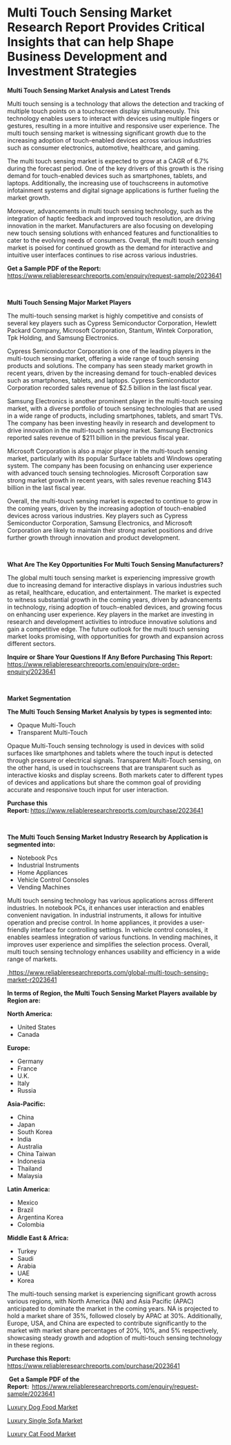 <p><h1>Multi Touch Sensing Market Research Report Provides Critical Insights that can help Shape Business Development and Investment Strategies</h1></p><p><strong>Multi Touch Sensing Market Analysis and Latest Trends</strong></p>
<p><p>Multi touch sensing is a technology that allows the detection and tracking of multiple touch points on a touchscreen display simultaneously. This technology enables users to interact with devices using multiple fingers or gestures, resulting in a more intuitive and responsive user experience. The multi touch sensing market is witnessing significant growth due to the increasing adoption of touch-enabled devices across various industries such as consumer electronics, automotive, healthcare, and gaming.</p><p>The multi touch sensing market is expected to grow at a CAGR of 6.7% during the forecast period. One of the key drivers of this growth is the rising demand for touch-enabled devices such as smartphones, tablets, and laptops. Additionally, the increasing use of touchscreens in automotive infotainment systems and digital signage applications is further fueling the market growth.</p><p>Moreover, advancements in multi touch sensing technology, such as the integration of haptic feedback and improved touch resolution, are driving innovation in the market. Manufacturers are also focusing on developing new touch sensing solutions with enhanced features and functionalities to cater to the evolving needs of consumers. Overall, the multi touch sensing market is poised for continued growth as the demand for interactive and intuitive user interfaces continues to rise across various industries.</p></p>
<p><strong>Get a Sample PDF of the Report:&nbsp;</strong> <a href="https://www.reliableresearchreports.com/enquiry/request-sample/2023641">https://www.reliableresearchreports.com/enquiry/request-sample/2023641</a></p>
<p>&nbsp;</p>
<p><strong>Multi Touch Sensing Major Market Players</strong></p>
<p><p>The multi-touch sensing market is highly competitive and consists of several key players such as Cypress Semiconductor Corporation, Hewlett Packard Company, Microsoft Corporation, Stantum, Wintek Corporation, Tpk Holding, and Samsung Electronics. </p><p>Cypress Semiconductor Corporation is one of the leading players in the multi-touch sensing market, offering a wide range of touch sensing products and solutions. The company has seen steady market growth in recent years, driven by the increasing demand for touch-enabled devices such as smartphones, tablets, and laptops. Cypress Semiconductor Corporation recorded sales revenue of $2.5 billion in the last fiscal year.</p><p>Samsung Electronics is another prominent player in the multi-touch sensing market, with a diverse portfolio of touch sensing technologies that are used in a wide range of products, including smartphones, tablets, and smart TVs. The company has been investing heavily in research and development to drive innovation in the multi-touch sensing market. Samsung Electronics reported sales revenue of $211 billion in the previous fiscal year.</p><p>Microsoft Corporation is also a major player in the multi-touch sensing market, particularly with its popular Surface tablets and Windows operating system. The company has been focusing on enhancing user experience with advanced touch sensing technologies. Microsoft Corporation saw strong market growth in recent years, with sales revenue reaching $143 billion in the last fiscal year.</p><p>Overall, the multi-touch sensing market is expected to continue to grow in the coming years, driven by the increasing adoption of touch-enabled devices across various industries. Key players such as Cypress Semiconductor Corporation, Samsung Electronics, and Microsoft Corporation are likely to maintain their strong market positions and drive further growth through innovation and product development.</p></p>
<p>&nbsp;</p>
<p><strong>What Are The Key Opportunities For Multi Touch Sensing Manufacturers?</strong></p>
<p><p>The global multi touch sensing market is experiencing impressive growth due to increasing demand for interactive displays in various industries such as retail, healthcare, education, and entertainment. The market is expected to witness substantial growth in the coming years, driven by advancements in technology, rising adoption of touch-enabled devices, and growing focus on enhancing user experience. Key players in the market are investing in research and development activities to introduce innovative solutions and gain a competitive edge. The future outlook for the multi touch sensing market looks promising, with opportunities for growth and expansion across different sectors.</p></p>
<p><strong>Inquire or Share Your Questions If Any Before Purchasing This Report:</strong> <a href="https://www.reliableresearchreports.com/enquiry/pre-order-enquiry/2023641">https://www.reliableresearchreports.com/enquiry/pre-order-enquiry/2023641</a></p>
<p>&nbsp;</p>
<p><strong>Market Segmentation</strong></p>
<p><strong>The Multi Touch Sensing Market Analysis by types is segmented into:</strong></p>
<p><ul><li>Opaque Multi-Touch</li><li>Transparent Multi-Touch</li></ul></p>
<p><p>Opaque Multi-Touch sensing technology is used in devices with solid surfaces like smartphones and tablets where the touch input is detected through pressure or electrical signals. Transparent Multi-Touch sensing, on the other hand, is used in touchscreens that are transparent such as interactive kiosks and display screens. Both markets cater to different types of devices and applications but share the common goal of providing accurate and responsive touch input for user interaction.</p></p>
<p><strong>Purchase this Report:&nbsp;</strong><a href="https://www.reliableresearchreports.com/purchase/2023641">https://www.reliableresearchreports.com/purchase/2023641</a></p>
<p>&nbsp;</p>
<p><strong>The Multi Touch Sensing Market Industry Research by Application is segmented into:</strong></p>
<p><ul><li>Notebook Pcs</li><li>Industrial Instruments</li><li>Home Appliances</li><li>Vehicle Control Consoles</li><li>Vending Machines</li></ul></p>
<p><p>Multi touch sensing technology has various applications across different industries. In notebook PCs, it enhances user interaction and enables convenient navigation. In industrial instruments, it allows for intuitive operation and precise control. In home appliances, it provides a user-friendly interface for controlling settings. In vehicle control consoles, it enables seamless integration of various functions. In vending machines, it improves user experience and simplifies the selection process. Overall, multi touch sensing technology enhances usability and efficiency in a wide range of markets.</p></p>
<p><a href="https://www.reliableresearchreports.com/global-multi-touch-sensing-market-r2023641">&nbsp;https://www.reliableresearchreports.com/global-multi-touch-sensing-market-r2023641</a></p>
<p><strong>In terms of Region, the Multi Touch Sensing Market Players available by Region are:</strong></p>
<p>
    <p> <strong> North America: </strong>
        <ul>
            <li>United States</li>
            <li>Canada</li>
        </ul>
        </p> 
    <p> <strong> Europe: </strong>
        <ul>
            <li>Germany</li>
            <li>France</li>
            <li>U.K.</li>
            <li>Italy</li>
            <li>Russia</li>
        </ul>
        </p> 
    <p> <strong> Asia-Pacific: </strong>
        <ul>
            <li>China</li>
            <li>Japan</li>
            <li>South Korea</li>
            <li>India</li>
            <li>Australia</li>
            <li>China Taiwan</li>
            <li>Indonesia</li>
            <li>Thailand</li>
            <li>Malaysia</li>
        </ul>
        </p> 
    <p> <strong> Latin America: </strong>
        <ul>
            <li>Mexico</li>
            <li>Brazil</li>
            <li>Argentina Korea</li>
            <li>Colombia</li>
        </ul>
        </p> 
    <p> <strong> Middle East & Africa: </strong>
        <ul>
            <li>Turkey</li>
            <li>Saudi</li>
            <li>Arabia</li>
            <li>UAE</li>
            <li>Korea</li>
        </ul>
    </p>
    </p>
<p><p>The multi-touch sensing market is experiencing significant growth across various regions, with North America (NA) and Asia Pacific (APAC) anticipated to dominate the market in the coming years. NA is projected to hold a market share of 35%, followed closely by APAC at 30%. Additionally, Europe, USA, and China are expected to contribute significantly to the market with market share percentages of 20%, 10%, and 5% respectively, showcasing steady growth and adoption of multi-touch sensing technology in these regions.</p></p>
<p><strong>Purchase this Report: </strong><a href="https://www.reliableresearchreports.com/purchase/2023641">https://www.reliableresearchreports.com/purchase/2023641</a></p>
<p>&nbsp;<strong>Get a Sample PDF of the Report:&nbsp;&nbsp;</strong><a href="https://www.reliableresearchreports.com/enquiry/request-sample/2023641">https://www.reliableresearchreports.com/enquiry/request-sample/2023641</a></p>
<p><strong></strong></p>
<p><p><a href="https://github.com/khayangel/Market-Research-Report-List-4/blob/main/luxury-dog-food-market.md">Luxury Dog Food Market</a></p><p><a href="https://github.com/YashRP12/Market-Research-Report-List-5/blob/main/luxury-single-sofa-market.md">Luxury Single Sofa Market</a></p><p><a href="https://github.com/brentleyjimmiealvaradoz4l1rea/Market-Research-Report-List-3/blob/main/luxury-cat-food-market.md">Luxury Cat Food Market</a></p></p>